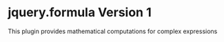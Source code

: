 jquery.formula Version 1
========================

This plugin provides mathematical computations for complex expressions
